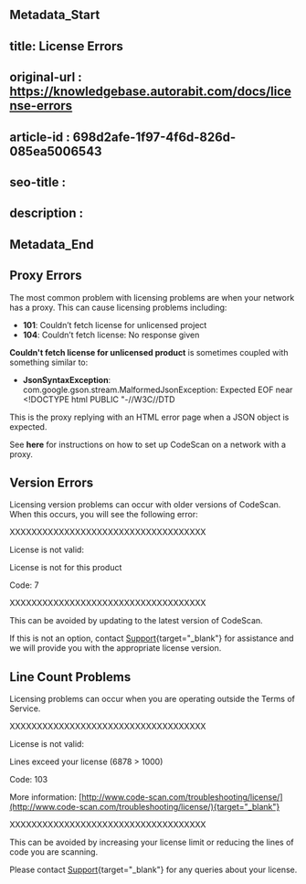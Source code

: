 ## Metadata_Start
## title: License Errors
## original-url : https://knowledgebase.autorabit.com/docs/license-errors
## article-id : 698d2afe-1f97-4f6d-826d-085ea5006543
## seo-title : 
## description : 
## Metadata_End
## Proxy Errors

The most common problem with licensing problems are when your network has a proxy. This can cause licensing problems including:

* **101**: Couldn’t fetch license for unlicensed project
* **104**: Couldn’t fetch license: No response given

**Couldn't fetch license for unlicensed product** is sometimes coupled with something similar to:

* **JsonSyntaxException**: com.google.gson.stream.MalformedJsonException: Expected EOF near <!DOCTYPE html PUBLIC "-//W3C//DTD

This is the proxy replying with an HTML error page when a JSON object is expected.

See **here** for instructions on how to set up CodeScan on a network with a proxy.

## Version Errors

Licensing version problems can occur with older versions of CodeScan. When this occurs, you will see the following error:

XXXXXXXXXXXXXXXXXXXXXXXXXXXXXXXXXXXX

License is not valid:

License is not for this product

Code: 7

XXXXXXXXXXXXXXXXXXXXXXXXXXXXXXXXXXXX

This can be avoided by updating to the latest version of CodeScan.

If this is not an option, contact [Support](https://www.codescan.io/contact/){target="_blank"} for assistance and we will provide you with the appropriate license version.

## Line Count Problems

Licensing problems can occur when you are operating outside the Terms of Service.

XXXXXXXXXXXXXXXXXXXXXXXXXXXXXXXXXXXX

License is not valid:

Lines exceed your license (6878 > 1000)

Code: 103

More information: [http://www.code-scan.com/troubleshooting/license/](http://www.code-scan.com/troubleshooting/license/){target="_blank"}

XXXXXXXXXXXXXXXXXXXXXXXXXXXXXXXXXXXX

This can be avoided by increasing your license limit or reducing the lines of code you are scanning.

Please contact [Support](https://www.codescan.io/contact/){target="_blank"} for any queries about your license.
